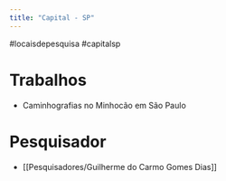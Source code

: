 ```yaml
---
title: "Capital - SP"
---
```


#locaisdepesquisa #capitalsp
# Trabalhos
- Caminhografias no Minhocão em São Paulo

# Pesquisador
 - [[Pesquisadores/Guilherme do Carmo Gomes Dias]]